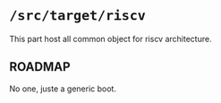 `/src/target/riscv`
=================

This part host all common object for riscv architecture.

## ROADMAP

No one, juste a generic boot.